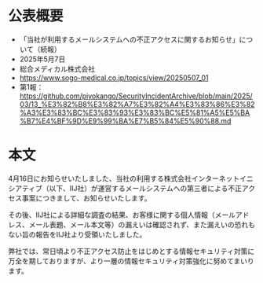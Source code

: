 # 公表概要
- 「当社が利用するメールシステムへの不正アクセスに関するお知らせ」について（続報）
- 2025年5月7日
- 総合メディカル株式会社
- https://www.sogo-medical.co.jp/topics/view/20250507_01
- 第1報：https://github.com/piyokango/SecurityIncidentArchive/blob/main/2025/03/13_%E3%82%B8%E3%82%A7%E3%82%A4%E3%83%86%E3%82%A3%E3%83%BC%E3%83%93%E3%83%BC%E5%81%A5%E5%BA%B7%E4%BF%9D%E9%99%BA%E7%B5%84%E5%90%88.md

# 本文
4月16日にお知らせいたしました、当社の利用する株式会社インターネットイニシアティブ（以下、IIJ社）が運営するメールシステムへの第三者による不正アクセス事案につきまして、お知らせいたします。

その後、IIJ社による詳細な調査の結果、お客様に関する個人情報（メールアドレス、メール表題、メール本文等）の漏えいは確認されず、また漏えいの恐れもない旨の報告をIIJ社より受領いたしました。

弊社では、常日頃より不正アクセス防止をはじめとする情報セキュリティ対策に万全を期しておりますが、より一層の情報セキュリティ対策強化に努めてまいります。
